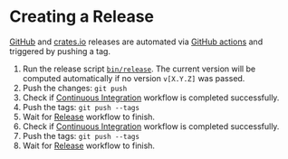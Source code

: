 # Creating a Release

[GitHub](https://github.com/stackmystack/rougenoir/releases) and
[crates.io](https://crates.io/crates/rougenoir/)
releases are automated via
[GitHub actions](./.github/workflows/release.yml)
and triggered by pushing a tag.

1. Run the release script [`bin/release`](./bin/release).
   The current version will be computed automatically if no version `v[X.Y.Z]` was passed.
2. Push the changes: `git push`
3. Check if [Continuous Integration](https://github.com/stackmystack/rougenoir/actions)
   workflow is completed successfully.
4. Push the tags: `git push --tags`
5. Wait for [Release](https://github.com/stackmystack/rougenoir/actions)
   workflow to finish.
6. Check if [Continuous Integration](https://github.com/stackmystack/rougenoir/actions)
   workflow is completed successfully.
7. Push the tags: `git push --tags`
8. Wait for [Release](https://github.com/stackmystack/rougenoir/actions)
   workflow to finish.
